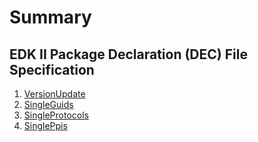 # Summary

## EDK II Package Declaration (DEC) File Specification

1. [VersionUpdate](VersionUpdate.md)
2. [SingleGuids](SingleGuids.md)
3. [SingleProtocols](SingleProtocols.md)
4. [SinglePpis](SinglePpis.md)
